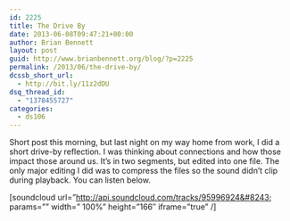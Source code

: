 ```yaml
---
id: 2225
title: The Drive By
date: 2013-06-08T09:47:21+00:00
author: Brian Bennett
layout: post
guid: http://www.brianbennett.org/blog/?p=2225
permalink: /2013/06/the-drive-by/
dcssb_short_url:
  - http://bit.ly/11z2dDU
dsq_thread_id:
  - "1378455727"
categories:
  - ds106
---
```

Short post this morning, but last night on my way home from work, I did a short drive-by reflection. I was thinking about connections and how those impact those around us. It&#8217;s in two segments, but edited into one file. The only major editing I did was to compress the files so the sound didn&#8217;t clip during playback. You can listen below.

[soundcloud url=&#8221;http://api.soundcloud.com/tracks/95996924&#8243; params=&#8221;&#8221; width=&#8221; 100%&#8221; height=&#8221;166&#8243; iframe=&#8221;true&#8221; /]